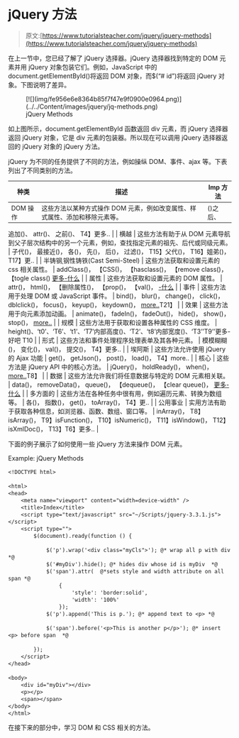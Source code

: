 # jQuery 方法

> 原文:[https://www.tutorialsteacher.com/jquery/jquery-methods](https://www.tutorialsteacher.com/jquery/jquery-methods)

在上一节中，您已经了解了 jQuery 选择器。jQuery 选择器找到特定的 DOM 元素并用 jQuery 对象包装它们。例如，JavaScript 中的 document.getElementById()将返回 DOM 对象，而$(“# id”)将返回 jQuery 对象。下图说明了差异。

<figure>[![](img/fe956e6e8364b85f7f47e9f0900e0964.png)](../../Content/images/jquery/jq-methods.png)

<figcaption>jQuery Methods</figcaption>

</figure>

如上图所示，document.getElementById 函数返回 div 元素，而 jQuery 选择器返回 jQuery 对象，它是 div 元素的包装器。所以现在可以调用 jQuery 选择器返回的 jQuery 对象的 jQuery 方法。

jQuery 为不同的任务提供了不同的方法，例如操纵 DOM、事件、ajax 等。下表列出了不同类别的方法。

| 种类 | 描述 | Imp 方法 |
| --- | --- | --- |
| DOM 操作 | 这些方法以某种方式操作 DOM 元素，例如改变属性、样式属性、添加和移除元素等。 | ()之后、
追加()、
attr()、
之前()、
T4】更多.. |
| 横越 | 这些方法有助于从 DOM 元素导航到父子层次结构中的另一个元素，例如，查找指定元素的祖先、后代或同级元素。 | 子代()，
最接近()，
各()，
先()，
后()，
过滤()，
T15】父代()，
T16】姐弟()，
T17】更.. |
| 半铸钢ˌ钢性铸铁(Cast Semi-Steel) | 这些方法获取和设置元素的 css 相关属性。 | addClass()，
【CSS()，
【hasclass()，
【remove class()，
【togle class() [更多-什么](https://api.jquery.com/category/css/) |
| 属性 | 这些方法获取和设置元素的 DOM 属性。 | attr()，
html()，
【删除属性()，
【prop()， 【val()， [-什么](https://api.jquery.com/category/attributes/) |
| 事件 | 这些方法用于处理 DOM 或 JavaScript 事件。 | bind()，
blur()，
change()，
click()，
dblclick()，
focus()，
keyup()，
keydown()，
[more..](https://api.jquery.com/category/events/)T21】 |
| 效果 | 这些方法用于向元素添加动画。 | animate()，
fadeIn()，
fadeOut()，
hide()，
show()，
stop()，
[more..](https://api.jquery.com/category/effects/) |
| 规模 | 这些方法用于获取和设置各种属性的 CSS 维度。 | height()、‘t0’、‘T6’、‘t1’、‘T7’内部高度()、‘T2’、‘t8’内部宽度()、‘T3’’T9’’更多-好吧 T10 |
| 形式 | 这些方法和事件处理程序处理表单及其各种元素。 | 模模糊糊()，
变化()，
val()，
提交()，
T4】更多.. |
| 埃阿斯 | 这些方法允许使用 jQuery 的 Ajax 功能 | get()，
getJson()，
post()，
load()，
T4】more.. |
| 核心 | 这些方法是 jQuery API 中的核心方法。 | jQuery()，
holdReady()，
when()，
[more..](https://api.jquery.com/category/core/)T8】 |
| 数据 | 这些方法允许我们将任意数据与特定的 DOM 元素相关联。 | data()，
removeData()，
queue()，
【dequeue()，
【clear queue()， [更多-什么](https://api.jquery.com/category/data/) |
| 多方面的 | 这些方法在各种任务中很有用，例如遍历元素、转换为数组等。 | 各()，
指数()，
get()，
toArray()，
T4】更.. |
| 公用事业 | 实用方法有助于获取各种信息，如浏览器、函数、数组、窗口等。 | inArray()，
T8】isArray()，
T9】isFunction()，
T10】isNumeric()，
T11】isWindow()，
T12】isXmlDoc()，
T13】T6】更多.. |

下面的例子展示了如何使用一些 jQuery 方法来操作 DOM 元素。

Example: jQuery Methods

```
<!DOCTYPE html>

<html>
<head>
    <meta name="viewport" content="width=device-width" />
    <title>Index</title>
    <script type="text/javascript" src="~/Scripts/jquery-3.3.1.js"></script>
    <script type="">
        $(document).ready(function () {

            $('p').wrap('<div class="myCls">'); @* wrap all p with div *@
            $('#myDiv').hide(); @* hides div whose id is myDiv  *@
            $('span').attr(  @*sets style and width attribute on all span *@
                {
                    'style': 'border:solid',
                    'width': '100%'
                });
            $('p').append('This is p.'); @* append text to <p> *@

            $('span').before('<p>This is another p</p>'); @* insert <p> before span  *@

        });
    </script>
</head>

<body>
    <div id="myDiv"></div>
    <p></p>
    <span></span>
</body>
</html>
```

在接下来的部分中，学习 DOM 和 CSS 相关的方法。